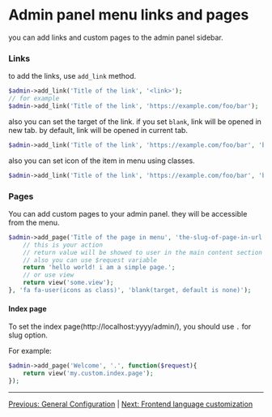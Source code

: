 # Admin panel menu links and pages
you can add links and custom pages to the admin panel sidebar.

### Links
to add the links, use `add_link` method.

```php
$admin->add_link('Title of the link', '<link>');
// for example
$admin->add_link('Title of the link', 'https://example.com/foo/bar');
```

also you can set the target of the link. if you set `blank`, link will be opened in new tab. by default, link will be opened in current tab.

```php
$admin->add_link('Title of the link', 'https://example.com/foo/bar', 'blank');
```

also you can set icon of the item in menu using classes.

```php
$admin->add_link('Title of the link', 'https://example.com/foo/bar', 'blank', 'fa fa-user'); // fontawesome
```

### Pages
You can add custom pages to your admin panel. they will be accessible from the menu.

```php
$admin->add_page('Title of the page in menu', 'the-slug-of-page-in-url', function($request){
    // this is your action
    // return value will be showed to user in the main content section of the view
    // also you can use $request variable
    return 'hello world! i am a simple page.';
    // or use view
    return view('some.view');
}, 'fa fa-user(icons as class)', 'blank(target, default is none)');
```

#### Index page
To set the index page(http://localhost:yyyy/admin/), you should use `.` for slug option.

For example:

```php
$admin->add_page('Welcome', '.', function($request){
    return view('my.custom.index.page');
});
```

---

[Previous: General Configuration](00_general_configuration.md) | [Next: Frontend language customization](02_lang.md)
